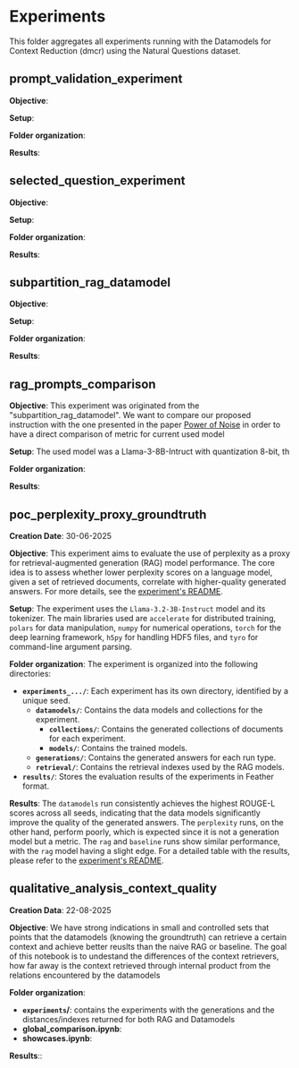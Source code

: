 # Experiments

This folder aggregates all experiments running with the Datamodels for Context Reduction (dmcr) using the Natural Questions dataset.

## prompt_validation_experiment

**Objective**:

**Setup**:

**Folder organization**:

**Results**:

## selected_question_experiment

**Objective**:

**Setup**:

**Folder organization**:

**Results**:

## subpartition_rag_datamodel

**Objective**:

**Setup**:

**Folder organization**:

**Results**:

## rag_prompts_comparison

**Objective**: This experiment was originated from the "subpartition_rag_datamodel". We want to compare our proposed instruction with the one presented in the paper [Power of Noise](https://dl.acm.org/doi/10.1145/3626772.3657834) in order to have a direct comparison of metric for current used model

**Setup**: The used model was a  Llama-3-8B-Intruct with quantization 8-bit, th

**Folder organization**:

**Results**:

## poc_perplexity_proxy_groundtruth

**Creation Date**: 30-06-2025

**Objective**: This experiment aims to evaluate the use of perplexity as a proxy for retrieval-augmented generation (RAG) model performance. The core idea is to assess whether lower perplexity scores on a language model, given a set of retrieved documents, correlate with higher-quality generated answers. For more details, see the [experiment's README](./poc_perplexity_proxy_groundtruth/README.md).

**Setup**: The experiment uses the `Llama-3.2-3B-Instruct` model and its tokenizer. The main libraries used are `accelerate` for distributed training, `polars` for data manipulation, `numpy` for numerical operations, `torch` for the deep learning framework, `h5py` for handling HDF5 files, and `tyro` for command-line argument parsing.

**Folder organization**: The experiment is organized into the following directories:
- **`experiments_.../`**: Each experiment has its own directory, identified by a unique seed.
    - **`datamodels/`**: Contains the data models and collections for the experiment.
        - **`collections/`**: Contains the generated collections of documents for each experiment.
        - **`models/`**: Contains the trained models.
    - **`generations/`**: Contains the generated answers for each run type.
    - **`retrieval/`**: Contains the retrieval indexes used by the RAG models.
- **`results/`**: Stores the evaluation results of the experiments in Feather format.

**Results**: The `datamodels` run consistently achieves the highest ROUGE-L scores across all seeds, indicating that the data models significantly improve the quality of the generated answers. The `perplexity` runs, on the other hand, perform poorly, which is expected since it is not a generation model but a metric. The `rag` and `baseline` runs show similar performance, with the `rag` model having a slight edge. For a detailed table with the results, please refer to the [experiment's README](./poc_perplexity_proxy_groundtruth/README.md#rouge-l-scores).


## qualitative_analysis_context_quality

**Creation Data**: 22-08-2025

**Objective**: We have strong indications in small and controlled sets that points that the datamodels (knowing the groundtruth) can retrieve a certain context and achieve better reuslts than the naive RAG or baseline. The goal of this notebook is to undestand the differences of the context retrievers, how far away is the context retrieved through internal product from the relations encountered by the datamodels

**Folder organization**:
- **`experiments`/**: contains the experiments with the generations and the distances/indexes returned for both RAG and Datamodels
- **global_comparison.ipynb**: 
- **showcases.ipynb**:

**Results**::